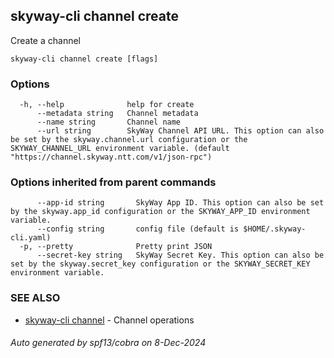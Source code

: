 ## skyway-cli channel create

Create a channel

```
skyway-cli channel create [flags]
```

### Options

```
  -h, --help              help for create
      --metadata string   Channel metadata
      --name string       Channel name
      --url string        SkyWay Channel API URL. This option can also be set by the skyway.channel.url configuration or the SKYWAY_CHANNEL_URL environment variable. (default "https://channel.skyway.ntt.com/v1/json-rpc")
```

### Options inherited from parent commands

```
      --app-id string       SkyWay App ID. This option can also be set by the skyway.app_id configuration or the SKYWAY_APP_ID environment variable.
      --config string       config file (default is $HOME/.skyway-cli.yaml)
  -p, --pretty              Pretty print JSON
      --secret-key string   SkyWay Secret Key. This option can also be set by the skyway.secret_key configuration or the SKYWAY_SECRET_KEY environment variable.
```

### SEE ALSO

* [skyway-cli channel](skyway-cli_channel.md)	 - Channel operations

###### Auto generated by spf13/cobra on 8-Dec-2024

